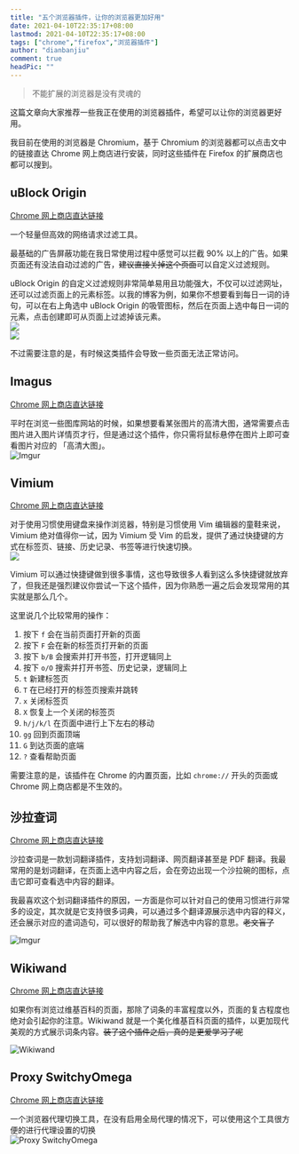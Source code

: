 ```yaml
---
title: "五个浏览器插件，让你的浏览器更加好用"
date: 2021-04-10T22:35:17+08:00
lastmod: 2021-04-10T22:35:17+08:00
tags: ["chrome","firefox","浏览器插件"]
author: "dianbanjiu"
comment: true
headPic: ""
---
```


> 不能扩展的浏览器是没有灵魂的  

这篇文章向大家推荐一些我正在使用的浏览器插件，希望可以让你的浏览器更好用。  

我目前在使用的浏览器是 Chromium，基于 Chromium 的浏览器都可以点击文中的链接直达 Chrome 网上商店进行安装，同时这些插件在 Firefox 的扩展商店也都可以搜到。

## uBlock Origin
[Chrome 网上商店直达链接](https://chrome.google.com/webstore/detail/ublock-origin/cjpalhdlnbpafiamejdnhcphjbkeiagm)  

一个轻量但高效的网络请求过滤工具。

最基础的广告屏蔽功能在我日常使用过程中感觉可以拦截 90% 以上的广告。如果页面还有没法自动过滤的广告，~~建议直接关掉这个页面~~可以自定义过滤规则。

uBlock Origin 的自定义过滤规则非常简单易用且功能强大，不仅可以过滤网址，还可以过滤页面上的元素标签。以我的博客为例，如果你不想要看到每日一词的诗句，可以在右上角选中 uBlock Origin 的吸管图标，然后在页面上选中每日一词的元素，点击创建即可从页面上过滤掉该元素。  
![](https://imgur.com/fzVE5Yp.png)    
![](https://imgur.com/yP4bdDa.png)  

不过需要注意的是，有时候这类插件会导致一些页面无法正常访问。
## Imagus
[Chrome 网上商店直达链接](https://chrome.google.com/webstore/detail/imagus/immpkjjlgappgfkkfieppnmlhakdmaab)  

平时在浏览一些图库网站的时候，如果想要看某张图片的高清大图，通常需要点击图片进入图片详情页才行，但是通过这个插件，你只需将鼠标悬停在图片上即可查看图片对应的 「高清大图」。  
![Imgur](https://imgur.com/3nPP0fy.png)  

## Vimium
[Chrome 网上商店直达链接](https://chrome.google.com/webstore/detail/vimium/dbepggeogbaibhgnhhndojpepiihcmeb)  

对于使用习惯使用键盘来操作浏览器，特别是习惯使用 Vim 编辑器的童鞋来说，Vimium 绝对值得你一试，因为 Vimium 受 Vim 的启发，提供了通过快捷键的方式在标签页、链接、历史记录、书签等进行快速切换。     
![](https://imgur.com/WvYiDb0.png)  

Vimium 可以通过快捷键做到很多事情，这也导致很多人看到这么多快捷键就放弃了，但我还是强烈建议你尝试一下这个插件，因为你熟悉一遍之后会发现常用的其实就是那么几个。

这里说几个比较常用的操作：
1. 按下 `f` 会在当前页面打开新的页面  
2. 按下 `F` 会在新的标签页打开新的页面  
3. 按下 `b/B` 会搜索并打开书签，打开逻辑同上  
4. 按下 `o/O` 搜索并打开书签、历史记录，逻辑同上  
5. `t` 新建标签页  
6. `T` 在已经打开的标签页搜索并跳转  
7. `x` 关闭标签页  
8. `X` 恢复上一个关闭的标签页  
9. `h/j/k/l` 在页面中进行上下左右的移动  
10. `gg` 回到页面顶端  
11. `G` 到达页面的底端  
12. `?` 查看帮助页面  

需要注意的是，该插件在 Chrome 的内置页面，比如 `chrome://` 开头的页面或 Chrome 网上商店都是不生效的。

## 沙拉查词
[Chrome 网上商店直达链接](https://chrome.google.com/webstore/detail/%E6%B2%99%E6%8B%89%E6%9F%A5%E8%AF%8D-%E8%81%9A%E5%90%88%E8%AF%8D%E5%85%B8%E5%88%92%E8%AF%8D%E7%BF%BB%E8%AF%91/cdonnmffkdaoajfknoeeecmchibpmkmg)  

沙拉查词是一款划词翻译插件，支持划词翻译、网页翻译甚至是 PDF 翻译。我最常用的是划词翻译，在页面上选中内容之后，会在旁边出现一个沙拉碗的图标，点击它即可查看选中内容的翻译。  

我最喜欢这个划词翻译插件的原因，一方面是你可以针对自己的使用习惯进行非常多的设定，其次就是它支持很多词典，可以通过多个翻译源展示选中内容的释义，还会展示对应的遣词造句，可以很好的帮助我了解选中内容的意思。~~老文盲了~~  

![Imgur](https://imgur.com/9DHhC3v.png)  

## Wikiwand
[Chrome 网上商店直达链接](https://chrome.google.com/webstore/detail/wikiwand-wikipedia-modern/emffkefkbkpkgpdeeooapgaicgmcbolj)  

如果你有浏览过维基百科的页面，那除了词条的丰富程度以外，页面的复古程度也绝对会引起你的注意。Wikiwand 就是一个美化维基百科页面的插件，以更加现代美观的方式展示词条内容。~~装了这个插件之后，真的是更爱学习了呢~~ 

![Wikiwand](https://imgur.com/bSk8V32.png)

## Proxy SwitchyOmega
[Chrome 网上商店直达链接](https://chrome.google.com/webstore/detail/proxy-switchyomega/padekgcemlokbadohgkifijomclgjgif)

一个浏览器代理切换工具，在没有启用全局代理的情况下，可以使用这个工具很方便的进行代理设置的切换  
![Proxy SwitchyOmega](https://i.imgur.com/DU4hvMg.png)